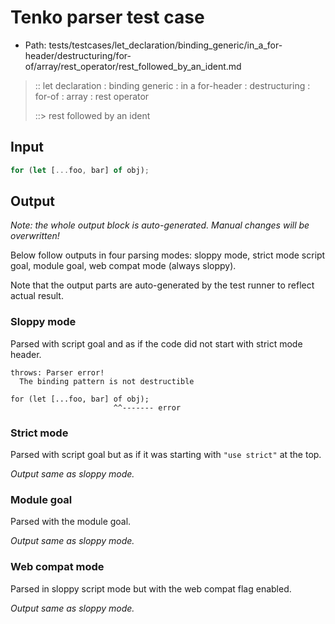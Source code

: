 # Tenko parser test case

- Path: tests/testcases/let_declaration/binding_generic/in_a_for-header/destructuring/for-of/array/rest_operator/rest_followed_by_an_ident.md

> :: let declaration : binding generic : in a for-header : destructuring : for-of : array : rest operator
>
> ::> rest followed by an ident

## Input

`````js
for (let [...foo, bar] of obj);
`````

## Output

_Note: the whole output block is auto-generated. Manual changes will be overwritten!_

Below follow outputs in four parsing modes: sloppy mode, strict mode script goal, module goal, web compat mode (always sloppy).

Note that the output parts are auto-generated by the test runner to reflect actual result.

### Sloppy mode

Parsed with script goal and as if the code did not start with strict mode header.

`````
throws: Parser error!
  The binding pattern is not destructible

for (let [...foo, bar] of obj);
                       ^^------- error
`````

### Strict mode

Parsed with script goal but as if it was starting with `"use strict"` at the top.

_Output same as sloppy mode._

### Module goal

Parsed with the module goal.

_Output same as sloppy mode._

### Web compat mode

Parsed in sloppy script mode but with the web compat flag enabled.

_Output same as sloppy mode._
